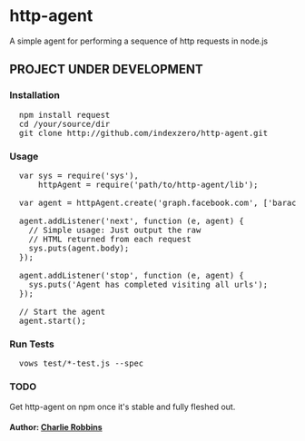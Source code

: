 # http-agent

A simple agent for performing a sequence of http requests in node.js

## PROJECT UNDER DEVELOPMENT

### Installation

<pre>
  npm install request
  cd /your/source/dir
  git clone http://github.com/indexzero/http-agent.git
</pre>

### Usage 
<pre>
  var sys = require('sys'),
      httpAgent = require('path/to/http-agent/lib');
  
  var agent = httpAgent.create('graph.facebook.com', ['barackobama', 'facebook', 'google']);
  
  agent.addListener('next', function (e, agent) {
    // Simple usage: Just output the raw
    // HTML returned from each request
    sys.puts(agent.body);
  });
  
  agent.addListener('stop', function (e, agent) {
    sys.puts('Agent has completed visiting all urls');
  });
  
  // Start the agent
  agent.start();
</pre>

### Run Tests
<pre>
  vows test/*-test.js --spec
</pre>

### TODO
Get http-agent on npm once it's stable and fully fleshed out.

#### Author: [Charlie Robbins](http://www.charlierobbins.com)